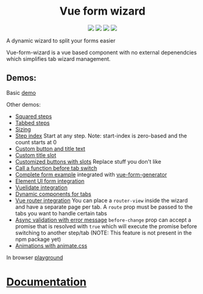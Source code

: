 
<h1 align="center">Vue form wizard</h1>

<p align="center">
  <a href="https://www.npmjs.com/package/vue-form-wizard"><img src="https://img.shields.io/npm/v/vue-form-wizard.svg"></a>
  <a href="https://www.npmjs.com/package/vue-form-wizard"><img src="https://img.shields.io/npm/dt/vue-form-wizard.svg"></a>
  <a href="https://github.com/cristijora/vue-form-wizard/blob/master/LICENCE.md"><img src="https://img.shields.io/badge/license-MIT-blue.svg"></a>
  <a href="http://img.badgesize.io/cristijora/vue-form-wizard/master/dist/vue-form-wizard.js.svg?compression=gzip&style=flat-square">
    <img src="http://img.badgesize.io/cristijora/vue-form-wizard/master/dist/vue-form-wizard.js.svg?compression=gzip&style=flat-square">
  </a>
</p>

A dynamic wizard to split your forms easier

Vue-form-wizard is a vue based component with no external depenendcies which simplifies tab wizard management.

## Demos:
Basic [demo](https://jsfiddle.net/bt5dhqtf/97/)

Other demos:
* [Squared steps](https://jsfiddle.net/bt5dhqtf/98/)
* [Tabbed steps](https://jsfiddle.net/bt5dhqtf/99/)
* [Sizing](https://jsfiddle.net/CristiJ/bt5dhqtf/924/)
* [Step index](https://jsfiddle.net/bt5dhqtf/100/) Start at any step. Note: start-index is zero-based and the count starts at 0
* [Custom button and title text](https://jsfiddle.net/bt5dhqtf/101/)
* [Custom title slot](https://jsfiddle.net/bt5dhqtf/102/)
* [Customized buttons with slots](https://jsfiddle.net/bt5dhqtf/103/) Replace stuff you don't like
* [Call a function before tab switch](https://jsfiddle.net/bt5dhqtf/105/)
* [Complete form example](https://jsfiddle.net/CristiJ/bt5dhqtf/286/) integrated with [vue-form-generator](https://github.com/icebob/vue-form-generator)
* [Element UI form integration](https://jsfiddle.net/bt5dhqtf/409/)
* [Vuelidate integration](https://jsfiddle.net/CristiJ/bt5dhqtf/1119/)
* [Dynamic components for tabs](https://jsfiddle.net/bt5dhqtf/973/)
* [Vue router integration](https://jsfiddle.net/bt5dhqtf/267/) You can place a `router-view` inside the wizard and have a separate page per tab. A `route` prop must be passed to the tabs you want to handle certain tabs
* [Async validation with error message](https://jsfiddle.net/CristiJ/bt5dhqtf/298/) `before-change` prop can accept a promise that is resolved with `true` which will execute the promise before switching to another step/tab (NOTE: This feature is not present in the npm package yet)
* [Animations with animate.css](https://jsfiddle.net/bt5dhqtf/1478/)

In browser [playground](https://cristijora.github.io/vue-form-wizard/#/?id=playground)

# [Documentation](https://cristijora.github.io/vue-form-wizard/#/)
